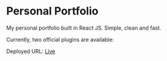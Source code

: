# Personal Portfolio

My personal portfolio built in React JS. Simple, clean and fast.

Currently, two official plugins are available:

Deployed URL: [Live](https://ashutoshagaarwal.vercel.app/)
